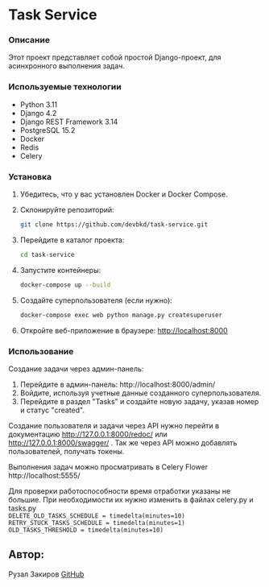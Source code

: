 # Task Service

### Описание
Этот проект представляет собой простой Django-проект, для асинхронного выполнения задач.

### Используемые технологии
- Python 3.11
- Django 4.2
- Django REST Framework 3.14
- PostgreSQL 15.2
- Docker
- Redis
- Celery

### Установка
1. Убедитесь, что у вас установлен Docker и Docker Compose.
2. Склонируйте репозиторий:

    ```bash
    git clone https://github.com/devbkd/task-service.git
    ```
3. Перейдите в каталог проекта:

    ```bash
    cd task-service
    ```
4. Запустите контейнеры:

    ```bash
    docker-compose up --build
    ```
5. Создайте суперпользователя (если нужно):

    ```bash
    docker-compose exec web python manage.py createsuperuser
    ```
6. Откройте веб-приложение в браузере: [http://localhost:8000](http://localhost:8000)

### Использование
Создание задачи через админ-панель:
1. Перейдите в админ-панель: http://localhost:8000/admin/
2. Войдите, используя учетные данные созданного суперпользователя.
3. Перейдите в раздел "Tasks" и создайте новую задачу, указав номер и статус "created".

Создание пользователя и задачи через API нужно перейти в документацию http://127.0.0.1:8000/redoc/ или http://127.0.0.1:8000/swagger/ . Так же через API можно добавлять пользователей, получать токены.  

Выполнения задач можно просматривать в Celery Flower http://localhost:5555/

Для проверки работоспособности время отработки указаны не большие. 
При необходимости их нужно изменить в файлах celery.py и tasks.py  
`DELETE_OLD_TASKS_SCHEDULE = timedelta(minutes=10)`  
`RETRY_STUCK_TASKS_SCHEDULE = timedelta(minutes=1)`  
`OLD_TASKS_THRESHOLD = timedelta(minutes=10)`

## Автор:
Рузал Закиров [GitHub](https://github.com/devbkd/)